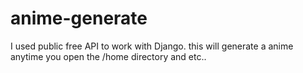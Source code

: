 # anime-generate
I used public free API to work with Django. this will generate a anime anytime you open the /home directory and etc..
